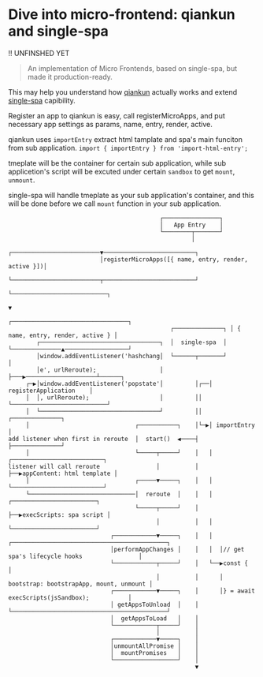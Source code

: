 # Dive into micro-frontend: qiankun and single-spa

!! UNFINSHED YET

> An implementation of Micro Frontends, based on single-spa, but made it production-ready.



This may help you understand how [qiankun](https://github.com/umijs/qiankun) actually works and extend [single-spa](https://github.com/CanopyTax/single-spa) capibility.

Register an app to qiankun is easy, call registerMicroApps, and put necessary app settings as params, name, entry, render, active.

qiankun uses `importEntry` extract html tamplate and spa's main funciton from sub application.
`import { importEntry } from 'import-html-entry';`

tmeplate will be the container for certain sub application, while sub applicetion's script will be excuted under certain `sandbox` to get `mount`, `unmount`.

single-spa will handle tmeplate as your sub application's container, and this will be done before we call `mount` function in your sub application.

```
                                           ┌────────────────┐
                                           │   App Entry    │
                                           └────────┬───────┘
                                                    │
                          ┌─────────────────────────▼──────────────────────────┐
                          │registerMicroApps([{ name, entry, render, active }])│
                          └─────────────────────────┬──────────────────────────┘
                                                    └───────────────────────────┐
                                                                                ▼
                                                               ┌─────────────────────────────────┐
                                              ┌──────────────┐ │ { name, entry, render, active } │
        ┌──────────────────────────────────┐  │  single-spa  │ └──────────────▲──────────────────┘
        │window.addEventListener('hashchang│  └──────┬───────┘                │
        │e', urlReroute);                  │         ├───▶────────────────────┴──────┐
     ┌─▶│window.addEventListener('popstate'│         │┌──│    registerApplication    │
     │  │, urlReroute);                    │         ││  └───────────────────────────┘
     │  └──────────────────────────────────┘         ││  ┌──────────────┐
     │                              ┌───────────┐    │└─▶│ importEntry  │
add listener when first in reroute  │  start()  ◀────┤   ├──────────────┘
     │                              └─────┬─────┘    │   │  ┌──────────────────────────┐
listener will call reroute                │          │   ├──▶appContent: html template │
     │                              ┌─────▼─────┐    │   │  └──────────────────────────┘
     └──────────────────────────────│  reroute  │    │   │  ┌────────────────────────┐
                                    └─────┬─────┘    │   ├──▶execScripts: spa script │
                                          │          │   │  └────────────────────────┘
                             ┌────────────▼─────┐    │   │  ┌────────────────────────────────────────────┐
                             │performAppChanges │    │   │  │// get spa's lifecycle hooks                │
                             └────────────┬─────┘    │   └──▶const {                                     │
                                          │          │      │    bootstrap: bootstrapApp, mount, unmount │
                             ┌────────────▼─────┐    │      │} = await execScripts(jsSandbox);           │
                             │ getAppsToUnload  │    │      └────────────────────────────────────────────┘
                             │  getAppsToLoad   │    │
                             └────────────┬─────┘    │
                                          │          │
                             ┌────────────▼─────┐    │
                             │unmountAllPromise │    │
                             │  mountPromises   │    │
                             └──────────────────┘    │
                                                     ▼
```